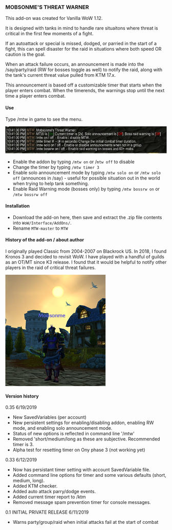 
### MOBSONME'S THREAT WARNER


This add-on was created for Vanilla WoW 1.12.

It is designed with tanks in mind to handle rare situaitons where threat is critical in the first few moments of a fight. 

If an autoattack or special is missed, dodged, or parried in the start of a fight, this can spell disaster for the raid in situations where both speed OR caution is the goal. 

When an attack failure occurs, an announcement is made into the /say/party/raid (RW for bosses toggle as well) to notify the raid, along with the tank's current threat value pulled from KTM 17.x. 

This announcement is based off a customizable timer that starts when the player enters combat. When the timerends, the warnings stop until the next time a player enters combat. 

#### Use
Type /mtw in game to see the menu.

![Alt text](images/mtw.jpg?raw=true "Slash command /mtw")

- Enable the addon by typing `/mtw on` or /`mtw off` to disable
- Change the timer by typing `/mtw timer 3`
- Enable solo announcement mode by typing `/mtw solo on` or `/mtw solo off` (announces in /say) - useful for possible situation out in the world when trying to help tank something.
- Enable Raid Warning mode (bosses only) by typing `/mtw bossrw on` or `/mtw bossrw off`


#### Installation
- Download the add-on here, then save and extract the .zip file contents into `WoW/Interface/AddOns/`.
- Rename `MTW-master` to `MTW`

#### History of the add-on / about author
I originally played Classic from 2004-2007 on Blackrock US.  In 2018, I found Kronos 3 and decided to revisit WoW. I have played with a handful of guilds as an OT/MT since K3 release. I found that it would be helpful to notify other players in the raid of critical threat failures. 

![Alt text](images/mobs.png?raw=true "Mobsonme K3")


#### Version history
0.35 6/19/2019
- New SavedVariables (per account)
- New persistent settings for enabling/disabling addon, enabling RW mode, and enabling solo announcement mode.
- Status of new options is reflected in command line '/mtw'
- Removed 'short/medium/long as these are subjective. Recommended timer is 3.
- Alpha test for resetting timer on Ony phase 3 (not working yet)

0.33 6/12/2019
- Now has persistant timer setting with account SavedVariable file.
- Added command line options for timer and some various defaults (short, medium, long).
- Added KTM checker.
- Added auto attack parry/dodge events.
- Added current timer report to /ktm
- Removed message spam prevention timer for console messages.

0.1 
INITIAL PRIVATE RELEASE 6/11/2019
- Warns party/group/raid when initial attacks fail at the start of combat



